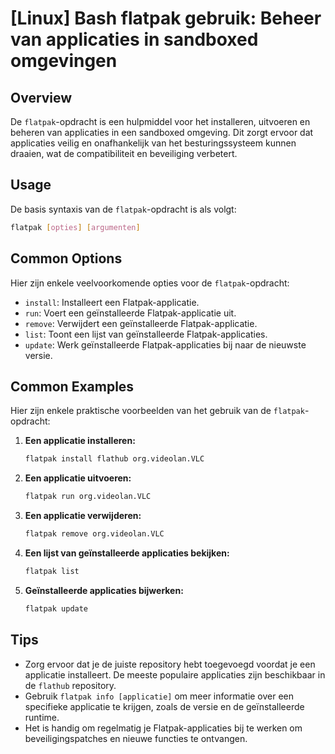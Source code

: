 # [Linux] Bash flatpak gebruik: Beheer van applicaties in sandboxed omgevingen

## Overview
De `flatpak`-opdracht is een hulpmiddel voor het installeren, uitvoeren en beheren van applicaties in een sandboxed omgeving. Dit zorgt ervoor dat applicaties veilig en onafhankelijk van het besturingssysteem kunnen draaien, wat de compatibiliteit en beveiliging verbetert.

## Usage
De basis syntaxis van de `flatpak`-opdracht is als volgt:

```bash
flatpak [opties] [argumenten]
```

## Common Options
Hier zijn enkele veelvoorkomende opties voor de `flatpak`-opdracht:

- `install`: Installeert een Flatpak-applicatie.
- `run`: Voert een geïnstalleerde Flatpak-applicatie uit.
- `remove`: Verwijdert een geïnstalleerde Flatpak-applicatie.
- `list`: Toont een lijst van geïnstalleerde Flatpak-applicaties.
- `update`: Werk geïnstalleerde Flatpak-applicaties bij naar de nieuwste versie.

## Common Examples
Hier zijn enkele praktische voorbeelden van het gebruik van de `flatpak`-opdracht:

1. **Een applicatie installeren:**
   ```bash
   flatpak install flathub org.videolan.VLC
   ```

2. **Een applicatie uitvoeren:**
   ```bash
   flatpak run org.videolan.VLC
   ```

3. **Een applicatie verwijderen:**
   ```bash
   flatpak remove org.videolan.VLC
   ```

4. **Een lijst van geïnstalleerde applicaties bekijken:**
   ```bash
   flatpak list
   ```

5. **Geïnstalleerde applicaties bijwerken:**
   ```bash
   flatpak update
   ```

## Tips
- Zorg ervoor dat je de juiste repository hebt toegevoegd voordat je een applicatie installeert. De meeste populaire applicaties zijn beschikbaar in de `flathub` repository.
- Gebruik `flatpak info [applicatie]` om meer informatie over een specifieke applicatie te krijgen, zoals de versie en de geïnstalleerde runtime.
- Het is handig om regelmatig je Flatpak-applicaties bij te werken om beveiligingspatches en nieuwe functies te ontvangen.